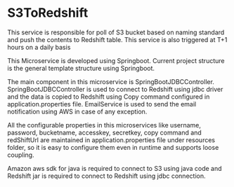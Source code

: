 # S3ToRedshift
This service is responsible for poll of S3 bucket based on naming standard and push the contents to Redshift table. 
This service is also triggered at T+1 hours on a daily basis

This Microservice is developed using Springboot. Current project structure is the general template structure using Springboot.

The main component in this microservice is SpringBootJDBCController. SpringBootJDBCController is used to connect to Redshift using jdbc driver and the data is copied to 
Redshift using Copy command configured in application.properties file. EmailService is used to send the email notification using AWS in case of any exception.

All the configurable properties in this microservices like username, password, bucketname, accesskey, secretkey, copy command and redShiftUrl are maintained in application.properties
file under resources folder, so it is easy to configure them even in runtime and supports loose coupling.


Amazon aws sdk for java is required to connect to S3 using java code and Redshift jar is required to connect to Redshift using jdbc connection.
